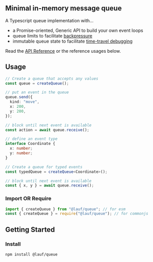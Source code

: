 ## Minimal in-memory message queue

A Typescript queue implementation with...

- a Promise-oriented, Generic API to build your own event loops
- queue limits to facilitate [backpressure](https://medium.com/@jayphelps/backpressure-explained-the-flow-of-data-through-software-2350b3e77ce7)
- immutable queue state to facilitate [time-travel debugging](https://medium.com/replay-io/introduction-to-time-travel-debugging-a02786c5c0d9)

Read the [API Reference](https://cefn.com/lauf/api/modules/_lauf_queue.html) or the reference usages below.

## Usage

```typescript
// Create a queue that accepts any values
const queue = createQueue();

// put an event in the queue
queue.send({
  kind: "move",
  x: 200,
  y: 200,
});

// block until next event is available
const action = await queue.receive();
```

```typescript
// define an event type
interface Coordinate {
  x: number;
  y: number;
}

// Create a queue for typed events
const typedQueue = createQueue<Coordinate>();

// block until next event is available
const { x, y } = await queue.receive();
```

### Import OR Require

```javascript
import { createQueue } from "@lauf/queue"; // for esm
const { createQueue } = require("@lauf/queue"); // for commonjs
```

## Getting Started

### Install

```zsh
npm install @lauf/queue
```
